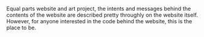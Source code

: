 Equal parts website and art project, the intents and messages behind the contents of the website are described pretty throughly on the website itself. However, for anyone interested in the code behind the website, this is the place to be.
